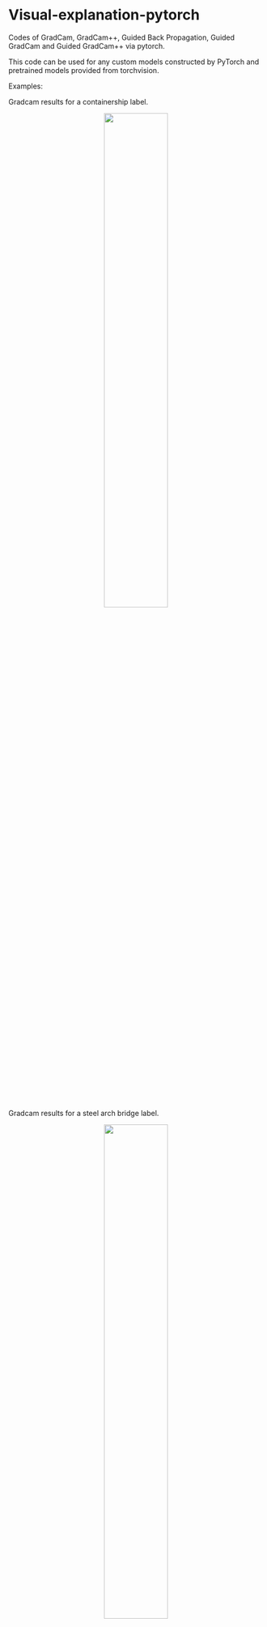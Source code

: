 # Visual-explanation-pytorch
Codes of GradCam, GradCam++, Guided Back Propagation,  Guided GradCam and Guided GradCam++ via pytorch.

This code can be used for any custom models constructed by PyTorch and pretrained models provided from torchvision.

Examples: 

Gradcam results for a containership label.
<p align="center">
<img img src="https://user-images.githubusercontent.com/48608835/129145521-52017192-e4ab-4fda-bc7a-98098b58d3ec.png" width="50%" height="50%">
</p>

Gradcam results for a steel arch bridge label.
<p align="center">
<img img src="https://user-images.githubusercontent.com/48608835/129145468-9b5b1ee5-86a2-43c6-882c-c1a544f6a4d4.png" width="50%" height="50%">
</p>

| Original      |  Containership label |  Steel arch bridge label |
:----:|:----:|:------:
<img img src="https://user-images.githubusercontent.com/48608835/129146959-64ad187a-5bd6-430f-953d-9ca85f7a819d.jpg" width="50%" height="50%">  | <img img src="https://user-images.githubusercontent.com/48608835/129145521-52017192-e4ab-4fda-bc7a-98098b58d3ec.png" width="100%" height="100%">  | <img img src="https://user-images.githubusercontent.com/48608835/129145468-9b5b1ee5-86a2-43c6-882c-c1a544f6a4d4.png" width="100%" height="100%">


